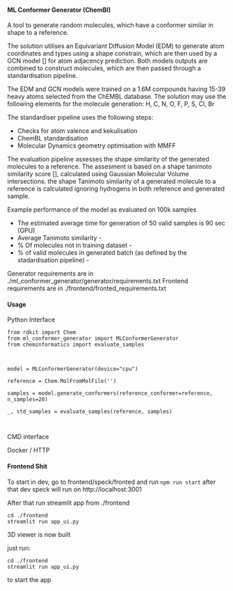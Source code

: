 #### ML Conformer Generator (ChemBl)

A tool to generate random molecules, which have a conformer similar in shape to a reference.

The solution utilises an Equivariant Diffusion Model (EDM) to generate atom coordinates and types using a shape constrain,
which are then used by a GCN model [] for atom adjacency prediction. Both models outputs are combined to construct
molecules, which are then passed through a standardisation pipeline.

The EDM and GCN models were trained on a 1.6M compounds having 15-39 heavy atoms selected from the ChEMBL database.
The solution may use the following elements for the molecule generation: H, C, N, O, F, P, S, Cl, Br

The standardiser pipeline uses the following steps:
- Checks for atom valence and kekulisation
- ChemBL standardisation
- Molecular Dynamics geometry optimisation with MMFF

The evaluation pipeline assesses the shape similarity of the generated molecules to a reference. 
The assesment is based on a shape tanimoto similarity score [], calculated using Gaussian Molecular Volume intersections.
the shape Tanimoto similarity of a generated molecule to a reference is calculated ignoring hydrogens in both reference and generated sample.

Example performance of the model as evaluated on 100k samples
- The estimated average time for generation of 50 valid samples is 90 sec (GPU)
- Average Tanimoto similarity - 
- % Of molecules not in training dataset -
- % of valid molecules in generated batch (as defined by the stadardisation pipeline) - 

Generator requirements are in  ./ml_conformer_generator/generator/requirements.txt
Frontend requirements are in ./frontend/fronted_requirements.txt


#### Usage

Python Interface
```
from rdkit import Chem
from ml_conformer_generator import MLConformerGenerator
from cheminformatics import evaluate_samples



model = MLConformerGenerator(device="cpu")

reference = Сhem.MolFromMolFile('')

samples = model.generate_conformers(reference_conformer=reference, n_samples=20)
    
_, std_samples = evaluate_samples(reference, samples)



```

CMD interface

Docker / HTTP

#### Frontend Shit

To start in dev, go to frontend/speck/fronted and run `npm run start`
after that dev speck will run on http://localhost:3001

After that run streamlit app from ./frontend 
```
cd ./frontend
streamlit run app_ui.py
```

3D viewer is now built

just run:
```
cd ./frontend
streamlit run app_ui.py
```
to start the app
